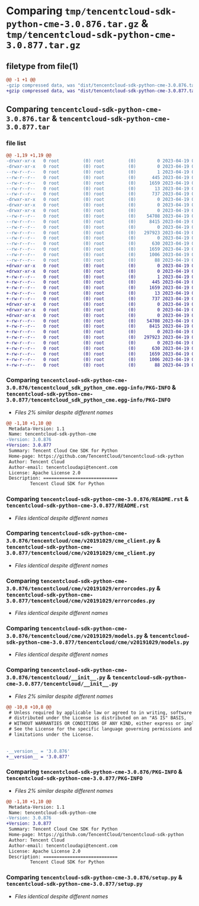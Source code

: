 # Comparing `tmp/tencentcloud-sdk-python-cme-3.0.876.tar.gz` & `tmp/tencentcloud-sdk-python-cme-3.0.877.tar.gz`

## filetype from file(1)

```diff
@@ -1 +1 @@
-gzip compressed data, was "dist/tencentcloud-sdk-python-cme-3.0.876.tar", last modified: Wed Apr 19 00:22:24 2023, max compression
+gzip compressed data, was "dist/tencentcloud-sdk-python-cme-3.0.877.tar", last modified: Wed Apr 19 09:10:35 2023, max compression
```

## Comparing `tencentcloud-sdk-python-cme-3.0.876.tar` & `tencentcloud-sdk-python-cme-3.0.877.tar`

### file list

```diff
@@ -1,19 +1,19 @@
-drwxr-xr-x   0 root         (0) root         (0)        0 2023-04-19 00:22:24.000000 tencentcloud-sdk-python-cme-3.0.876/
-drwxr-xr-x   0 root         (0) root         (0)        0 2023-04-19 00:22:24.000000 tencentcloud-sdk-python-cme-3.0.876/tencentcloud_sdk_python_cme.egg-info/
--rw-r--r--   0 root         (0) root         (0)        1 2023-04-19 00:22:24.000000 tencentcloud-sdk-python-cme-3.0.876/tencentcloud_sdk_python_cme.egg-info/dependency_links.txt
--rw-r--r--   0 root         (0) root         (0)      445 2023-04-19 00:22:24.000000 tencentcloud-sdk-python-cme-3.0.876/tencentcloud_sdk_python_cme.egg-info/SOURCES.txt
--rw-r--r--   0 root         (0) root         (0)     1659 2023-04-19 00:22:24.000000 tencentcloud-sdk-python-cme-3.0.876/tencentcloud_sdk_python_cme.egg-info/PKG-INFO
--rw-r--r--   0 root         (0) root         (0)       13 2023-04-19 00:22:24.000000 tencentcloud-sdk-python-cme-3.0.876/tencentcloud_sdk_python_cme.egg-info/top_level.txt
--rw-r--r--   0 root         (0) root         (0)      737 2023-04-19 00:22:24.000000 tencentcloud-sdk-python-cme-3.0.876/README.rst
-drwxr-xr-x   0 root         (0) root         (0)        0 2023-04-19 00:22:24.000000 tencentcloud-sdk-python-cme-3.0.876/tencentcloud/
-drwxr-xr-x   0 root         (0) root         (0)        0 2023-04-19 00:22:24.000000 tencentcloud-sdk-python-cme-3.0.876/tencentcloud/cme/
-drwxr-xr-x   0 root         (0) root         (0)        0 2023-04-19 00:22:24.000000 tencentcloud-sdk-python-cme-3.0.876/tencentcloud/cme/v20191029/
--rw-r--r--   0 root         (0) root         (0)    54708 2023-04-19 00:22:24.000000 tencentcloud-sdk-python-cme-3.0.876/tencentcloud/cme/v20191029/cme_client.py
--rw-r--r--   0 root         (0) root         (0)     8415 2023-04-19 00:22:24.000000 tencentcloud-sdk-python-cme-3.0.876/tencentcloud/cme/v20191029/errorcodes.py
--rw-r--r--   0 root         (0) root         (0)        0 2023-04-19 00:22:24.000000 tencentcloud-sdk-python-cme-3.0.876/tencentcloud/cme/v20191029/__init__.py
--rw-r--r--   0 root         (0) root         (0)   297923 2023-04-19 00:22:24.000000 tencentcloud-sdk-python-cme-3.0.876/tencentcloud/cme/v20191029/models.py
--rw-r--r--   0 root         (0) root         (0)        0 2023-04-19 00:22:24.000000 tencentcloud-sdk-python-cme-3.0.876/tencentcloud/cme/__init__.py
--rw-r--r--   0 root         (0) root         (0)      630 2023-04-19 00:22:24.000000 tencentcloud-sdk-python-cme-3.0.876/tencentcloud/__init__.py
--rw-r--r--   0 root         (0) root         (0)     1659 2023-04-19 00:22:24.000000 tencentcloud-sdk-python-cme-3.0.876/PKG-INFO
--rw-r--r--   0 root         (0) root         (0)     1006 2023-04-19 00:22:24.000000 tencentcloud-sdk-python-cme-3.0.876/setup.py
--rw-r--r--   0 root         (0) root         (0)       88 2023-04-19 00:22:24.000000 tencentcloud-sdk-python-cme-3.0.876/setup.cfg
+drwxr-xr-x   0 root         (0) root         (0)        0 2023-04-19 09:10:35.000000 tencentcloud-sdk-python-cme-3.0.877/
+drwxr-xr-x   0 root         (0) root         (0)        0 2023-04-19 09:10:35.000000 tencentcloud-sdk-python-cme-3.0.877/tencentcloud_sdk_python_cme.egg-info/
+-rw-r--r--   0 root         (0) root         (0)        1 2023-04-19 09:10:35.000000 tencentcloud-sdk-python-cme-3.0.877/tencentcloud_sdk_python_cme.egg-info/dependency_links.txt
+-rw-r--r--   0 root         (0) root         (0)      445 2023-04-19 09:10:35.000000 tencentcloud-sdk-python-cme-3.0.877/tencentcloud_sdk_python_cme.egg-info/SOURCES.txt
+-rw-r--r--   0 root         (0) root         (0)     1659 2023-04-19 09:10:35.000000 tencentcloud-sdk-python-cme-3.0.877/tencentcloud_sdk_python_cme.egg-info/PKG-INFO
+-rw-r--r--   0 root         (0) root         (0)       13 2023-04-19 09:10:35.000000 tencentcloud-sdk-python-cme-3.0.877/tencentcloud_sdk_python_cme.egg-info/top_level.txt
+-rw-r--r--   0 root         (0) root         (0)      737 2023-04-19 09:10:34.000000 tencentcloud-sdk-python-cme-3.0.877/README.rst
+drwxr-xr-x   0 root         (0) root         (0)        0 2023-04-19 09:10:35.000000 tencentcloud-sdk-python-cme-3.0.877/tencentcloud/
+drwxr-xr-x   0 root         (0) root         (0)        0 2023-04-19 09:10:35.000000 tencentcloud-sdk-python-cme-3.0.877/tencentcloud/cme/
+drwxr-xr-x   0 root         (0) root         (0)        0 2023-04-19 09:10:35.000000 tencentcloud-sdk-python-cme-3.0.877/tencentcloud/cme/v20191029/
+-rw-r--r--   0 root         (0) root         (0)    54708 2023-04-19 09:10:34.000000 tencentcloud-sdk-python-cme-3.0.877/tencentcloud/cme/v20191029/cme_client.py
+-rw-r--r--   0 root         (0) root         (0)     8415 2023-04-19 09:10:34.000000 tencentcloud-sdk-python-cme-3.0.877/tencentcloud/cme/v20191029/errorcodes.py
+-rw-r--r--   0 root         (0) root         (0)        0 2023-04-19 09:10:34.000000 tencentcloud-sdk-python-cme-3.0.877/tencentcloud/cme/v20191029/__init__.py
+-rw-r--r--   0 root         (0) root         (0)   297923 2023-04-19 09:10:34.000000 tencentcloud-sdk-python-cme-3.0.877/tencentcloud/cme/v20191029/models.py
+-rw-r--r--   0 root         (0) root         (0)        0 2023-04-19 09:10:34.000000 tencentcloud-sdk-python-cme-3.0.877/tencentcloud/cme/__init__.py
+-rw-r--r--   0 root         (0) root         (0)      630 2023-04-19 09:10:34.000000 tencentcloud-sdk-python-cme-3.0.877/tencentcloud/__init__.py
+-rw-r--r--   0 root         (0) root         (0)     1659 2023-04-19 09:10:35.000000 tencentcloud-sdk-python-cme-3.0.877/PKG-INFO
+-rw-r--r--   0 root         (0) root         (0)     1006 2023-04-19 09:10:34.000000 tencentcloud-sdk-python-cme-3.0.877/setup.py
+-rw-r--r--   0 root         (0) root         (0)       88 2023-04-19 09:10:35.000000 tencentcloud-sdk-python-cme-3.0.877/setup.cfg
```

### Comparing `tencentcloud-sdk-python-cme-3.0.876/tencentcloud_sdk_python_cme.egg-info/PKG-INFO` & `tencentcloud-sdk-python-cme-3.0.877/tencentcloud_sdk_python_cme.egg-info/PKG-INFO`

 * *Files 2% similar despite different names*

```diff
@@ -1,10 +1,10 @@
 Metadata-Version: 1.1
 Name: tencentcloud-sdk-python-cme
-Version: 3.0.876
+Version: 3.0.877
 Summary: Tencent Cloud Cme SDK for Python
 Home-page: https://github.com/TencentCloud/tencentcloud-sdk-python
 Author: Tencent Cloud
 Author-email: tencentcloudapi@tencent.com
 License: Apache License 2.0
 Description: ============================
         Tencent Cloud SDK for Python
```

### Comparing `tencentcloud-sdk-python-cme-3.0.876/README.rst` & `tencentcloud-sdk-python-cme-3.0.877/README.rst`

 * *Files identical despite different names*

### Comparing `tencentcloud-sdk-python-cme-3.0.876/tencentcloud/cme/v20191029/cme_client.py` & `tencentcloud-sdk-python-cme-3.0.877/tencentcloud/cme/v20191029/cme_client.py`

 * *Files identical despite different names*

### Comparing `tencentcloud-sdk-python-cme-3.0.876/tencentcloud/cme/v20191029/errorcodes.py` & `tencentcloud-sdk-python-cme-3.0.877/tencentcloud/cme/v20191029/errorcodes.py`

 * *Files identical despite different names*

### Comparing `tencentcloud-sdk-python-cme-3.0.876/tencentcloud/cme/v20191029/models.py` & `tencentcloud-sdk-python-cme-3.0.877/tencentcloud/cme/v20191029/models.py`

 * *Files identical despite different names*

### Comparing `tencentcloud-sdk-python-cme-3.0.876/tencentcloud/__init__.py` & `tencentcloud-sdk-python-cme-3.0.877/tencentcloud/__init__.py`

 * *Files 2% similar despite different names*

```diff
@@ -10,8 +10,8 @@
 # Unless required by applicable law or agreed to in writing, software
 # distributed under the License is distributed on an "AS IS" BASIS,
 # WITHOUT WARRANTIES OR CONDITIONS OF ANY KIND, either express or implied.
 # See the License for the specific language governing permissions and
 # limitations under the License.
 
 
-__version__ = '3.0.876'
+__version__ = '3.0.877'
```

### Comparing `tencentcloud-sdk-python-cme-3.0.876/PKG-INFO` & `tencentcloud-sdk-python-cme-3.0.877/PKG-INFO`

 * *Files 2% similar despite different names*

```diff
@@ -1,10 +1,10 @@
 Metadata-Version: 1.1
 Name: tencentcloud-sdk-python-cme
-Version: 3.0.876
+Version: 3.0.877
 Summary: Tencent Cloud Cme SDK for Python
 Home-page: https://github.com/TencentCloud/tencentcloud-sdk-python
 Author: Tencent Cloud
 Author-email: tencentcloudapi@tencent.com
 License: Apache License 2.0
 Description: ============================
         Tencent Cloud SDK for Python
```

### Comparing `tencentcloud-sdk-python-cme-3.0.876/setup.py` & `tencentcloud-sdk-python-cme-3.0.877/setup.py`

 * *Files identical despite different names*

